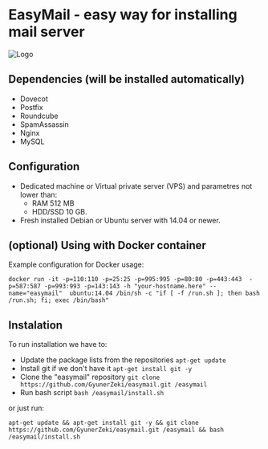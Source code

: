 # EasyMail - easy way for installing mail server
![Logo](https://raw.githubusercontent.com/GyunerZeki/EasyMail/master/resources/easymail-logo.png)

## Dependencies (will be installed automatically)
- Dovecot
- Postfix
- Roundcube
- SpamAssassin
- Nginx 
- MySQL

## Configuration
- Dedicated machine or Virtual private server (VPS) and parametres not lower than:
  - RAM 512 MB 
  - HDD/SSD 10 GB.
- Fresh installed Debian or Ubuntu server with 14.04 or newer.

## (optional) Using with Docker container
Example configuration for Docker usage:
```
docker run -it -p=110:110 -p=25:25 -p=995:995 -p=80:80 -p=443:443  -p=587:587 -p=993:993 -p=143:143 -h "your-hostname.here" --name="easymail"  ubuntu:14.04 /bin/sh -c "if [ -f /run.sh ]; then bash /run.sh; fi; exec /bin/bash"
```

## Instalation
To run installation we have to:
- Update the package lists from the repositories ```apt-get update``` 
- Install git if we don't have it ```apt-get install git -y ```
- Clone the "easymail" repository ```git clone https://github.com/GyunerZeki/easymail.git /easymail```
- Run bash script ```bash /easymail/install.sh```

or just run:
```
apt-get update && apt-get install git -y && git clone https://github.com/GyunerZeki/easymail.git /easymail && bash /easymail/install.sh
```
